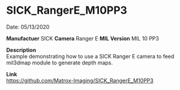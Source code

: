 # SICK_RangerE_M10PP3

Date: 05/13/2020

**Manufactuer** SICK 
**Camera** Ranger E
**MIL Version** MIL 10 PP3  

**Description**  
Example demonstrating how to use a SICK Ranger E camera to feed mil3dmap module to generate depth maps.

**Link**  
https://github.com/Matrox-Imaging/SICK_RangerE_M10PP3
